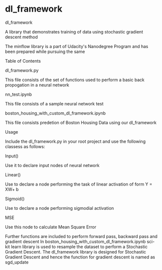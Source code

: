 # dl_framework
dl_framework

A library that demonstrates training of data using stochastic gradient descent method

The minflow library is a part of Udacity's Nanodegree Program and has been prepared while pursuing the same

Table of Contents

dl_framework.py

This file consists of the set of functions used to perform a basic back propogation in a neural network

nn_test.ipynb

This file consists of a sample neural network test

boston_housing_with_custom_dl_framework.ipynb

This file consists predetion of Boston Housing Data using our dl_framework

Usage

Include the dl_framework.py in your root project and use the following classess as follows:

Input()

Use it to declare input nodes of neural network

Linear()

Use to declare a node performing the task of linear activation of form Y = XW+ b

Sigmoid()

Use to declare a node performing sigmodial activation

MSE

Use this node to calculate Mean Square Error

Further functions are included to perform forward pass, backward pass and gradient descent
In boston_housing_with_custom_dl_framework.ipynb  sci-kit learn library is used to resample the dataset to perform a Stochastic Gradient Descent. 
The dl_framework library is designed for Stochastic Gradient Descent and hence the function for gradient descent is named as sgd_update
